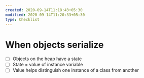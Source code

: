 ```yaml
---
created: 2020-09-14T11:18:43+05:30
modified: 2020-09-14T11:20:33+05:30
type: Checklist
---
```


# When objects serialize

- [ ] Objects on the heap have a state
- [ ] State = value of instance variable
- [ ] Value helps distinguish one instance of a class from another
